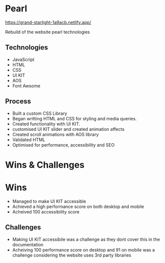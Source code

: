 # Pearl
https://grand-starlight-1a9acb.netlify.app/

Rebuild of the website pearl technologies 

## Technologies
- JavaScript
- HTML
- CSS
- UI KIT
- AOS
- Font Awsome

## Process
- Built a custom CSS Library
- Began writting HTML and CSS for styling and media queries.
- Created functionality with UI KIT.
- customised UI KIT slider and created animation affects
- Created scroll animations with AOS library
- Validated HTML
- Optimised for performance, accessibility and SEO

# Wins & Challenges
# Wins
- Managed to make UI KIT accessible
- Achieved a high performance score on both desktop and mobile
- Acheived 100 accessibility score

## Challenges
- Making UI KIT accessibile was a challenge as they dont cover this in the documentation
- Acheiving 100 performance score on desktop and 91 on mobile was a challenge considering the website uses 3rd party libraries 


